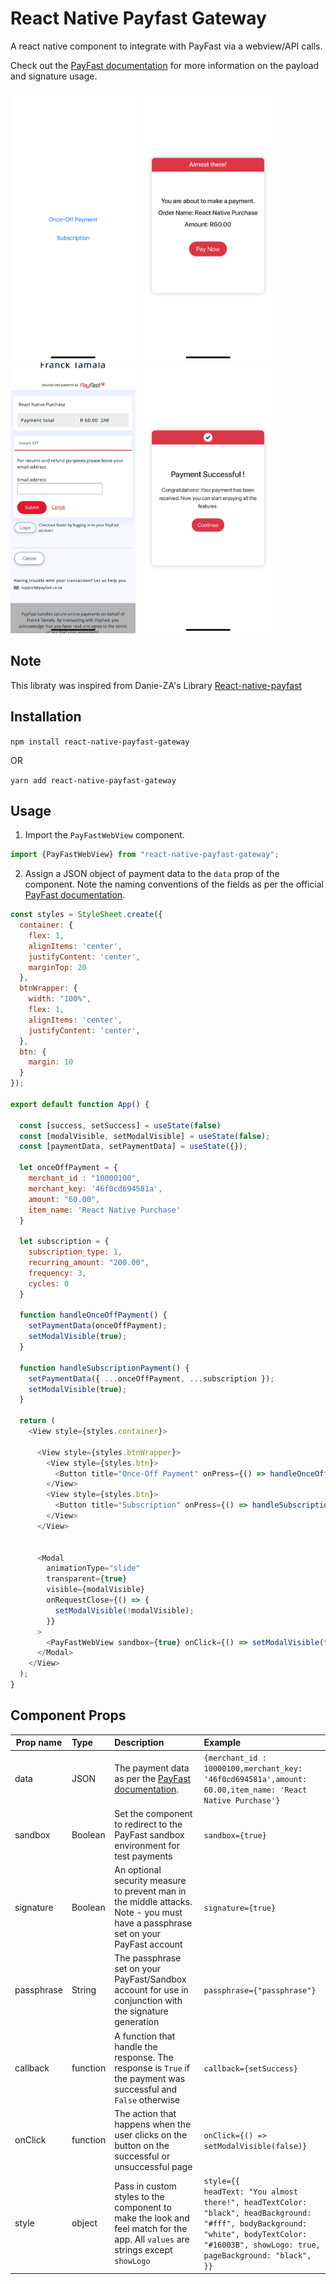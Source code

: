 # React Native Payfast Gateway
A react native component to integrate with PayFast via a webview/API calls.

Check out the [PayFast documentation](https://developers.payfast.co.za/documentation) for more information on the payload and signature usage.

<img src="./assets/img1.png" width="200"> &nbsp;&nbsp;
<img src="./assets/img2.png" width="200"> &nbsp;&nbsp;
<img src="./assets/img3.png" width="200"> &nbsp;&nbsp;
<img src="./assets/img4.png" width="200">

## Note
This libraty was inspired from Danie-ZA's Library [React-native-payfast](https://github.com/Danie-ZA/react-native-payfast)

## Installation

`npm install react-native-payfast-gateway`

OR

`yarn add react-native-payfast-gateway`

## Usage
1. Import the `PayFastWebView` component.

```js
import {PayFastWebView} from "react-native-payfast-gateway";
```

2. Assign a JSON object of payment data to the `data` prop of the component. Note the naming conventions of the fields as per the official [PayFast documentation](https://developers.payfast.co.za/documentation/#checkout-page).
```js
const styles = StyleSheet.create({
  container: {
    flex: 1,
    alignItems: 'center',
    justifyContent: 'center',
    marginTop: 20
  },
  btnWrapper: {
    width: "100%",
    flex: 1,
    alignItems: 'center',
    justifyContent: 'center',
  },
  btn: {
    margin: 10
  }
});

export default function App() {

  const [success, setSuccess] = useState(false)
  const [modalVisible, setModalVisible] = useState(false);
  const [paymentData, setPaymentData] = useState({});

  let onceOffPayment = {
    merchant_id : "10000100",
    merchant_key: '46f0cd694581a',
    amount: "60.00",
    item_name: 'React Native Purchase'
  }

  let subscription = {
    subscription_type: 1,
    recurring_amount: "200.00",
    frequency: 3,
    cycles: 0
  }

  function handleOnceOffPayment() {
    setPaymentData(onceOffPayment);
    setModalVisible(true);
  }

  function handleSubscriptionPayment() {
    setPaymentData({ ...onceOffPayment, ...subscription });
    setModalVisible(true);
  }

  return (
    <View style={styles.container}>

      <View style={styles.btnWrapper}>
        <View style={styles.btn}>
          <Button title="Once-Off Payment" onPress={() => handleOnceOffPayment()} />
        </View>
        <View style={styles.btn}>
          <Button title="Subscription" onPress={() => handleSubscriptionPayment()} />
        </View>
      </View>


      <Modal
        animationType="slide"
        transparent={true}
        visible={modalVisible}
        onRequestClose={() => {
          setModalVisible(!modalVisible);
        }}
      >
        <PayFastWebView sandbox={true} onClick={() => setModalVisible(false)} callback={setSuccess} signature={true} data={paymentData} />
      </Modal>
    </View>
  );
}
```

## Component Props
| Prop name | Type | Description | Example |
| ------------- |:-------| :-------------| :-------|
| data      | JSON | The payment data as per the [PayFast documentation](https://developers.payfast.co.za/documentation/#checkout-page). | `{merchant_id : 10000100,merchant_key: '46f0cd694581a',amount: 60.00,item_name: 'React Native Purchase'}` 
| sandbox   | Boolean | Set the component to redirect to the PayFast sandbox environment for test payments | `sandbox={true}` |
| signature | Boolean | An optional security measure to prevent man in the middle attacks. Note - you must have a passphrase set on your PayFast account | `signature={true}` |
| passphrase | String | The passphrase set on your PayFast/Sandbox account for use in conjunction with the signature generation | `passphrase={"passphrase"}` |
| callback | function | A function that handle the response. The response is `True` if the payment was successful and `False` otherwise | `callback={setSuccess}` |
| onClick | function | The action that happens when the user clicks on the button on the successful or unsuccessful page | `onClick={() => setModalVisible(false)}` |
| style | object | Pass in custom styles to the component to make the look and feel match for the app. All `values` are strings except ``showLogo`` | `style={{            headText: "You almost there!", headTextColor: "black", headBackground: "#fff", bodyBackground: "white", bodyTextColor: "#16003B", showLogo: true,  pageBackground: "black", }}`
